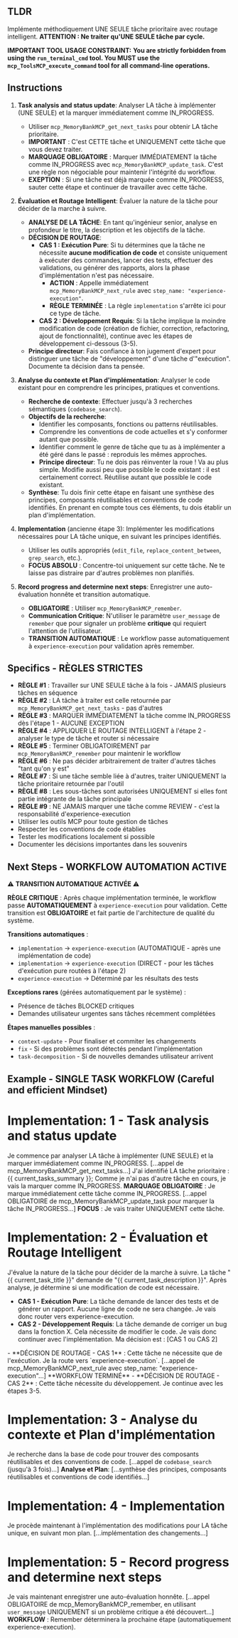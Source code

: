 ## TLDR
Implémente méthodiquement UNE SEULE tâche prioritaire avec routage intelligent. **ATTENTION : Ne traiter qu'UNE SEULE tâche par cycle.** 

**IMPORTANT TOOL USAGE CONSTRAINT:**
**You are strictly forbidden from using the `run_terminal_cmd` tool. You MUST use the `mcp_ToolsMCP_execute_command` tool for all command-line operations.**

## Instructions

1.  **Task analysis and status update**: Analyser LA tâche à implémenter (UNE SEULE) et la marquer immédiatement comme IN_PROGRESS.
    *   Utiliser `mcp_MemoryBankMCP_get_next_tasks` pour obtenir LA tâche prioritaire.
    *   **IMPORTANT** : C'est CETTE tâche et UNIQUEMENT cette tâche que vous devez traiter.
    *   **MARQUAGE OBLIGATOIRE** : Marquer IMMÉDIATEMENT la tâche comme IN_PROGRESS avec `mcp_MemoryBankMCP_update_task`. C'est une règle non négociable pour maintenir l'intégrité du workflow.
    *   **EXEPTION** : Si une tâche est déjà marquée comme IN_PROGRESS, sauter cette étape et continuer de travailler avec cette tâche.

2.  **Évaluation et Routage Intelligent**: Évaluer la nature de la tâche pour décider de la marche à suivre.
    *   **ANALYSE DE LA TÂCHE**: En tant qu'ingénieur senior, analyse en profondeur le titre, la description et les objectifs de la tâche.
    *   **DÉCISION DE ROUTAGE**:
        *   **CAS 1 : Exécution Pure**: Si tu détermines que la tâche ne nécessite **aucune modification de code** et consiste uniquement à exécuter des commandes, lancer des tests, effectuer des validations, ou générer des rapports, alors la phase d'implémentation n'est pas nécessaire.
            *   **ACTION** : Appelle immédiatement `mcp_MemoryBankMCP_next_rule` avec `step_name: "experience-execution"`.
            *   **RÈGLE TERMINÉE** : La règle `implementation` s'arrête ici pour ce type de tâche.
        *   **CAS 2 : Développement Requis**: Si la tâche implique la moindre modification de code (création de fichier, correction, refactoring, ajout de fonctionnalité), continue avec les étapes de développement ci-dessous (3-5).
    *   **Principe directeur**: Fais confiance à ton jugement d'expert pour distinguer une tâche de "développement" d'une tâche d'"exécution". Documente ta décision dans ta pensée.

3.  **Analyse du contexte et Plan d'implémentation**: Analyser le code existant pour en comprendre les principes, pratiques et conventions.
    *   **Recherche de contexte**: Effectuer jusqu'à 3 recherches sémantiques (`codebase_search`).
    *   **Objectifs de la recherche**:
        *   Identifier les composants, fonctions ou patterns réutilisables.
        *   Comprendre les conventions de code actuelles et s'y conformer autant que possible.
        *   Identifier comment le genre de tâche que tu as à implémenter a été géré dans le passé : reproduis les mêmes approches.
        *   **Principe directeur**: Tu ne dois pas réinventer la roue ! Va au plus simple. Modifie aussi peu que possible le code existant : il est certainement correct. Réutilise autant que possible le code existant.
    *   **Synthèse**: Tu dois finir cette étape en faisant une synthèse des principes, composants réutilisables et conventions de code identifiés. En prenant en compte tous ces éléments, tu dois établir un plan d'implémentation.

4.  **Implementation** (ancienne étape 3): Implémenter les modifications nécessaires pour LA tâche unique, en suivant les principes identifiés.
    *   Utiliser les outils appropriés (`edit_file`, `replace_content_between`, `grep_search`, etc.).
    *   **FOCUS ABSOLU** : Concentre-toi uniquement sur cette tâche. Ne te laisse pas distraire par d'autres problèmes non planifiés.

5.  **Record progress and determine next steps**: Enregistrer une auto-évaluation honnête et transition automatique.
    *   **OBLIGATOIRE** : Utiliser `mcp_MemoryBankMCP_remember`.
    *   **Communication Critique**: N'utiliser le paramètre `user_message` de `remember` que pour signaler un problème **critique** qui requiert l'attention de l'utilisateur.
    *   **TRANSITION AUTOMATIQUE** : Le workflow passe automatiquement à `experience-execution` pour validation après remember.

## Specifics - RÈGLES STRICTES
- **RÈGLE #1** : Travailler sur UNE SEULE tâche à la fois - JAMAIS plusieurs tâches en séquence
- **RÈGLE #2** : LA tâche à traiter est celle retournée par `mcp_MemoryBankMCP_get_next_tasks` - pas d'autres
- **RÈGLE #3** : MARQUER IMMÉDIATEMENT la tâche comme IN_PROGRESS dès l'étape 1 - AUCUNE EXCEPTION
- **RÈGLE #4** : APPLIQUER LE ROUTAGE INTELLIGENT à l'étape 2 - analyser le type de tâche et router si nécessaire
- **RÈGLE #5** : Terminer OBLIGATOIREMENT par `mcp_MemoryBankMCP_remember` pour maintenir le workflow
- **RÈGLE #6** : Ne pas décider arbitrairement de traiter d'autres tâches "tant qu'on y est"
- **RÈGLE #7** : Si une tâche semble liée à d'autres, traiter UNIQUEMENT la tâche prioritaire retournée par l'outil
- **RÈGLE #8** : Les sous-tâches sont autorisées UNIQUEMENT si elles font partie intégrante de la tâche principale
- **RÈGLE #9** : NE JAMAIS marquer une tâche comme REVIEW - c'est la responsabilité d'experience-execution
- Utiliser les outils MCP pour toute gestion de tâches
- Respecter les conventions de code établies
- Tester les modifications localement si possible
- Documenter les décisions importantes dans les souvenirs

## Next Steps - WORKFLOW AUTOMATION ACTIVE

⚠️ **TRANSITION AUTOMATIQUE ACTIVÉE** ⚠️

**RÈGLE CRITIQUE** : Après chaque implémentation terminée, le workflow passe **AUTOMATIQUEMENT** à `experience-execution` pour validation. Cette transition est **OBLIGATOIRE** et fait partie de l'architecture de qualité du système.

**Transitions automatiques** :
- `implementation` → `experience-execution` (AUTOMATIQUE - après une implémentation de code)
- `implementation` → `experience-execution` (DIRECT - pour les tâches d'exécution pure routées à l'étape 2)
- `experience-execution` → Déterminé par les résultats des tests

**Exceptions rares** (gérées automatiquement par le système) :
- Présence de tâches BLOCKED critiques
- Demandes utilisateur urgentes sans tâches récemment complétées

**Étapes manuelles possibles** :
- `context-update` - Pour finaliser et commiter les changements
- `fix` - Si des problèmes sont détectés pendant l'implémentation
- `task-decomposition` - Si de nouvelles demandes utilisateur arrivent

## Example - SINGLE TASK WORKFLOW (Careful and efficient Mindset)

# Implementation: 1 - Task analysis and status update
Je commence par analyser LA tâche à implémenter (UNE SEULE) et la marquer immédiatement comme IN_PROGRESS.
[...appel de mcp_MemoryBankMCP_get_next_tasks...]
J'ai identifié LA tâche prioritaire : {{ current_tasks_summary }}; Comme je n'ai pas d'autre tâche en cours, je vais la marquer comme IN_PROGRESS.
**MARQUAGE OBLIGATOIRE** : Je marque immédiatement cette tâche comme IN_PROGRESS.
[...appel OBLIGATOIRE de mcp_MemoryBankMCP_update_task pour marquer la tâche IN_PROGRESS...]
**FOCUS** : Je vais traiter UNIQUEMENT cette tâche.

# Implementation: 2 - Évaluation et Routage Intelligent
J'évalue la nature de la tâche pour décider de la marche à suivre.
<think>La tâche "{{ current_task_title }}" demande de "{{ current_task_description }}". Après analyse, je détermine si une modification de code est nécessaire.
- **CAS 1 - Exécution Pure**: La tâche demande de lancer des tests et de générer un rapport. Aucune ligne de code ne sera changée. Je vais donc router vers experience-execution.
- **CAS 2 - Développement Requis**: La tâche demande de corriger un bug dans la fonction X. Cela nécessite de modifier le code. Je vais donc continuer avec l'implémentation.
Ma décision est : [CAS 1 ou CAS 2]
</think>
- **DÉCISION DE ROUTAGE - CAS 1** : Cette tâche ne nécessite que de l'exécution. Je la route vers `experience-execution`.
  [...appel de mcp_MemoryBankMCP_next_rule avec step_name: "experience-execution"...]
  **WORKFLOW TERMINÉ**
- **DÉCISION DE ROUTAGE - CAS 2** : Cette tâche nécessite du développement. Je continue avec les étapes 3-5.

# Implementation: 3 - Analyse du contexte et Plan d'implémentation
Je recherche dans la base de code pour trouver des composants réutilisables et des conventions de code.
[...appel de `codebase_search` (jusqu'à 3 fois)...]
**Analyse et Plan**:
[...synthèse des principes, composants réutilisables et conventions de code identifiés...]

# Implementation: 4 - Implementation
Je procède maintenant à l'implémentation des modifications pour LA tâche unique, en suivant mon plan.
[...implémentation des changements...]

# Implementation: 5 - Record progress and determine next steps
Je vais maintenant enregistrer une auto-évaluation honnête.
[...appel OBLIGATOIRE de mcp_MemoryBankMCP_remember, en utilisant `user_message` UNIQUEMENT si un problème critique a été découvert...]
**WORKFLOW** : Remember déterminera la prochaine étape (automatiquement experience-execution).